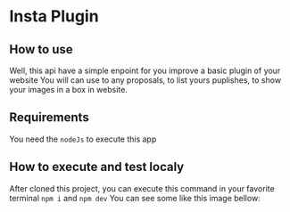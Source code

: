# Insta Plugin
## How to use

Well, this api have a simple enpoint for you improve a basic plugin of your website
You will can use to any proposals, to list yours puplishes, to show your images in a box in website.

## Requirements

You need the ```nodeJs``` to execute this app

## How to execute and test localy

After cloned this project, you can execute this command in your favorite terminal ```npm i``` and ```npm dev```
You can see some like this image bellow:



